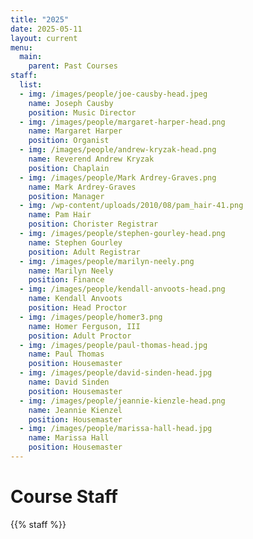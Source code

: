 ```yaml
---
title: "2025"
date: 2025-05-11
layout: current
menu:
  main:
    parent: Past Courses
staff:
  list:
  - img: /images/people/joe-causby-head.jpeg
    name: Joseph Causby
    position: Music Director
  - img: /images/people/margaret-harper-head.png
    name: Margaret Harper
    position: Organist
  - img: /images/people/andrew-kryzak-head.png
    name: Reverend Andrew Kryzak
    position: Chaplain
  - img: /images/people/Mark Ardrey-Graves.png
    name: Mark Ardrey-Graves
    position: Manager
  - img: /wp-content/uploads/2010/08/pam_hair-41.png
    name: Pam Hair
    position: Chorister Registrar
  - img: /images/people/stephen-gourley-head.png
    name: Stephen Gourley
    position: Adult Registrar
  - img: /images/people/marilyn-neely.png
    name: Marilyn Neely
    position: Finance
  - img: /images/people/kendall-anvoots-head.png
    name: Kendall Anvoots
    position: Head Proctor
  - img: /images/people/homer3.png
    name: Homer Ferguson, III
    position: Adult Proctor
  - img: /images/people/paul-thomas-head.jpg
    name: Paul Thomas
    position: Housemaster
  - img: /images/people/david-sinden-head.jpg
    name: David Sinden
    position: Housemaster
  - img: /images/people/jeannie-kienzle-head.png
    name: Jeannie Kienzel
    position: Housemaster
  - img: /images/people/marissa-hall-head.jpg
    name: Marissa Hall
    position: Housemaster
---
```


# Course Staff

{{% staff %}}
